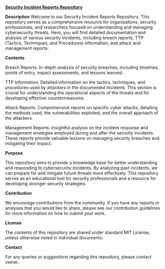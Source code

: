 <u>**Security Incident Reports Repository**</u>

**Description**
Welcome to our Security Incident Reports Repository. This repository serves as a comprehensive resource for organizations, security professionals, and researchers focused on understanding and managing cybersecurity threats. Here, you will find detailed documentation and analysis of various security incidents, including breach reports, TTP (Tactics, Techniques, and Procedures) information, and attack and management reports.

**Contents**

Breach Reports: In-depth analysis of security breaches, including timelines, points of entry, impact assessments, and lessons learned.

TTP Information: Detailed information on the tactics, techniques, and procedures used by attackers in the documented incidents. This section is crucial for understanding the operational aspects of the threats and for developing effective countermeasures.

Attack Reports: Comprehensive reports on specific cyber attacks, detailing the methods used, the vulnerabilities exploited, and the overall approach of the attackers.

Management Reports: Insightful analysis on the incident response and management strategies employed during and after the security incidents. These reports provide valuable lessons on managing security breaches and mitigating their impact.

**Purpose**

This repository aims to provide a knowledge base for better understanding and responding to cybersecurity incidents. By analyzing past incidents, we can prepare for and mitigate future threats more effectively. This repository serves as an educational tool for security professionals and a resource for developing stronger security strategies.

**Contribution**

We encourage contributions from the community. If you have any reports or analyses that you would like to share, please see our contribution guidelines for more information on how to submit your work.

**License**

The contents of this repository are shared under standard MIT License, unless otherwise noted in individual documents.

**Contact**

For any queries or suggestions regarding this repository, please contact owner.
